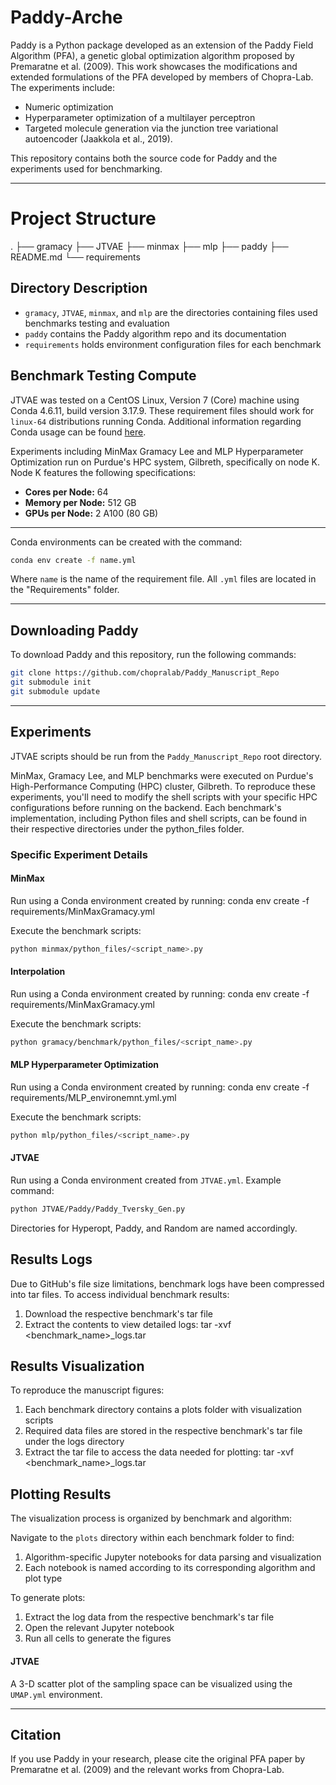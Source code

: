 # Paddy-Arche

Paddy is a Python package developed as an extension of the Paddy Field Algorithm (PFA), a genetic global optimization algorithm proposed by Premaratne et al. (2009). This work showcases the modifications and extended formulations of the PFA developed by members of Chopra-Lab. The experiments include:
- Numeric optimization
- Hyperparameter optimization of a multilayer perceptron
- Targeted molecule generation via the junction tree variational autoencoder (Jaakkola et al., 2019).

This repository contains both the source code for Paddy and the experiments used for benchmarking.

---

# Project Structure

.
├── gramacy
├── JTVAE
├── minmax
├── mlp
├── paddy
├── README.md
└── requirements

## Directory Description

- `gramacy`, `JTVAE`, `minmax`, and `mlp` are the directories containing files used benchmarks testing and evaluation
- `paddy` contains the Paddy algorithm repo and its documentation
- `requirements` holds environment configuration files for each benchmark

## Benchmark Testing Compute

JTVAE was tested on a CentOS Linux, Version 7 (Core) machine using Conda 4.6.11, build version 3.17.9. These requirement files should work for `linux-64` distributions running Conda. Additional information regarding Conda usage can be found [here](https://docs.conda.io/).

Experiments including MinMax Gramacy Lee and MLP Hyperparameter Optimization run on Purdue's HPC system, Gilbreth, specifically on node K. Node K features the following specifications:
- **Cores per Node:** 64
- **Memory per Node:** 512 GB
- **GPUs per Node:** 2 A100 (80 GB)
---


Conda environments can be created with the command:
```bash
conda env create -f name.yml
```
Where `name` is the name of the requirement file. All `.yml` files are located in the "Requirements" folder.

---

## Downloading Paddy

To download Paddy and this repository, run the following commands:
```bash
git clone https://github.com/chopralab/Paddy_Manuscript_Repo
git submodule init
git submodule update
```

---

## Experiments

JTVAE scripts should be run from the `Paddy_Manuscript_Repo` root directory.

MinMax, Gramacy Lee, and MLP benchmarks were executed on Purdue's High-Performance Computing (HPC) cluster, Gilbreth. To reproduce these experiments, you'll need to modify the shell scripts with your specific HPC configurations before running on the backend.
Each benchmark's implementation, including Python files and shell scripts, can be found in their respective directories under the python_files folder.

### Specific Experiment Details

#### MinMax
Run using a Conda environment created by running:
conda env create -f requirements/MinMaxGramacy.yml

Execute the benchmark scripts:
```bash
python minmax/python_files/<script_name>.py
```

#### Interpolation
Run using a Conda environment created by running: 
conda env create -f requirements/MinMaxGramacy.yml

Execute the benchmark scripts:
```bash
python gramacy/benchmark/python_files/<script_name>.py
```

#### MLP Hyperparameter Optimization
Run using a Conda environment created by running: 
conda env create -f requirements/MLP_environemnt.yml.yml

Execute the benchmark scripts:
```bash
python mlp/python_files/<script_name>.py
```

#### JTVAE
Run using a Conda environment created from `JTVAE.yml`. Example command:
```bash
python JTVAE/Paddy/Paddy_Tversky_Gen.py
```
Directories for Hyperopt, Paddy, and Random are named accordingly.

## Results Logs

Due to GitHub's file size limitations, benchmark logs have been compressed into tar files. To access individual benchmark results:

1. Download the respective benchmark's tar file
2. Extract the contents to view detailed logs:
tar -xvf <benchmark_name>_logs.tar


## Results Visualization

To reproduce the manuscript figures:

1. Each benchmark directory contains a plots folder with visualization scripts
2. Required data files are stored in the respective benchmark's tar file under the logs directory
3. Extract the tar file to access the data needed for plotting:
tar -xvf <benchmark_name>_logs.tar

## Plotting Results
The visualization process is organized by benchmark and algorithm:

Navigate to the `plots` directory within each benchmark folder to find:

1. Algorithm-specific Jupyter notebooks for data parsing and visualization
2. Each notebook is named according to its corresponding algorithm and plot type

To generate plots:

1. Extract the log data from the respective benchmark's tar file
2. Open the relevant Jupyter notebook
3. Run all cells to generate the figures

#### JTVAE
A 3-D scatter plot of the sampling space can be visualized using the `UMAP.yml` environment.

---

## Citation

If you use Paddy in your research, please cite the original PFA paper by Premaratne et al. (2009) and the relevant works from Chopra-Lab.

